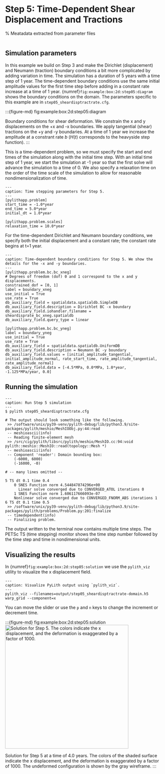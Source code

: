 # Step 5: Time-Dependent Shear Displacement and Tractions

% Meatadata extracted from parameter files
```{include} step05_sheardisptractrate-synopsis.md
```

## Simulation parameters

In this example we build on Step 3 and make the Dirichlet (displacement) and Neumann (traction) boundary conditions a bit more complicated by adding variation in time.
The simulation has a duration of 5 years with a time step of 1 year.
The time-dependent boundary conditions use the same initial amplitude values for the first time step before adding in a constant rate increase at a time of 1 year.
{numref}`fig:example:box:2d:step05:diagram` shows the boundary conditions on the domain.
The parameters specific to this example are in `step05_sheardisptractrate.cfg`.

:::{figure-md} fig:example:box:2d:step05:diagram
<img src="figs/step05-diagram.*" alt="" scale="75%">

Boundary conditions for shear deformation.
We constrain the x and y displacements on the +x and -x boundaries.
We apply tangential (shear) tractions on the +y and -y boundaries.
At a time of 1 year we increase the amplitude at a constrant rate $b$ ($H(t)$ corresponds to the heavyside step function).
:::

This is a time-dependent problem, so we must specify the start and end times of the simulation along with the initial time step.
With an initial time step of 1 year, we start the simulation at -1 year so that the first solve will advance the simulation to a time of 0.
We also specify a relaxation time on the order of the time scale of the simulation to allow for reasonable nondimensionalization of time.

```{code-block} cfg
---
caption: Time stepping parameters for Step 5.
---
[pylithapp.problem]
start_time = -1.0*year
end_time = 5.0*year
initial_dt = 1.0*year

[pylithapp.problem.scales]
relaxation_time = 10.0*year
```

For the time-dependent Dirichlet and Neumann boundary conditions, we specify both the initial displacement and a constant rate; the constant rate begins at t=1 year.

```{code-block} cfg
---
caption: Time-dependent boundary conditions for Step 5. We show the details for the -x and -y boundaries.
---
[pylithapp.problem.bc.bc_xneg]
# Degrees of freedom (dof) 0 and 1 correspond to the x and y displacements. 
constrained_dof = [0, 1]
label = boundary_xneg
use_initial = True
use_rate = True
db_auxiliary_field = spatialdata.spatialdb.SimpleDB
db_auxiliary_field.description = Dirichlet BC -x boundary
db_auxiliary_field.iohandler.filename = sheardisprate_bc_xneg.spatialdb
db_auxiliary_field.query_type = linear

[pylithapp.problem.bc.bc_yneg]
label = boundary_yneg
use_initial = True
use_rate = True
db_auxiliary_field = spatialdata.spatialdb.UniformDB
db_auxiliary_field.description = Neumann BC -y boundary
db_auxiliary_field.values = [initial_amplitude_tangential, initial_amplitude_normal, rate_start_time, rate_amplitude_tangential, rate_amplitude_normal]
db_auxiliary_field.data = [-4.5*MPa, 0.0*MPa, 1.0*year, -1.125*MPa/year, 0.0]
```

## Running the simulation

```{code-block} console
---
caption: Run Step 5 simulation
---
$ pylith step05_sheardisptractrate.cfg

# The output should look something like the following.
 >> /software/unix/py39-venv/pylith-debug/lib/python3.9/site-packages/pylith/meshio/MeshIOObj.py:44:read
 -- meshioascii(info)
 -- Reading finite-element mesh
 >> /src/cig/pylith/libsrc/pylith/meshio/MeshIO.cc:94:void pylith::meshio::MeshIO::read(topology::Mesh *)
 -- meshioascii(info)
 -- Component 'reader': Domain bounding box:
    (-6000, 6000)
    (-16000, -0)

# -- many lines omitted --

5 TS dt 0.1 time 0.4
    0 SNES Function norm 4.544847874296e+00
      Linear solve converged due to CONVERGED_ATOL iterations 0
    1 SNES Function norm 1.606117666093e-07
    Nonlinear solve converged due to CONVERGED_FNORM_ABS iterations 1
6 TS dt 0.1 time 0.5
 >> /software/unix/py39-venv/pylith-debug/lib/python3.9/site-packages/pylith/problems/Problem.py:201:finalize
 -- timedependent(info)
 -- Finalizing problem.
```

The output written to the terminal now contains multiple time steps.
The PETSc TS (time stepping) monitor shows the time step number followed by the time step and time in nondimensional units.

## Visualizing the results

In {numref}`fig:example:box:2d:step05:solution` we use the `pylith_viz` utility to visualize the x displacement field.

```{code-block} console
---
caption: Visualize PyLith output using `pylith_viz`.
---
pylith_viz --filenames=output/step05_sheardisptractrate-domain.h5 warp_grid --component=x
```

You can move the slider or use the `p` and `n` keys to change the increment or decrement time.

:::{figure-md} fig:example:box:2d:step05:solution
<img src="figs/step05-solution.*" alt="Solution for Step 5. The colors indicate the x displacement, and the deformation is exaggerated by a factor of 1000." width="400px"/>

Solution for Step 5 at a time of 4.0 years.
The colors of the shaded surface indicate the x displacement, and the deformation is exaggerated by a factor of 1000.
The undeformed configuration is shown by the gray wireframe.
:::
